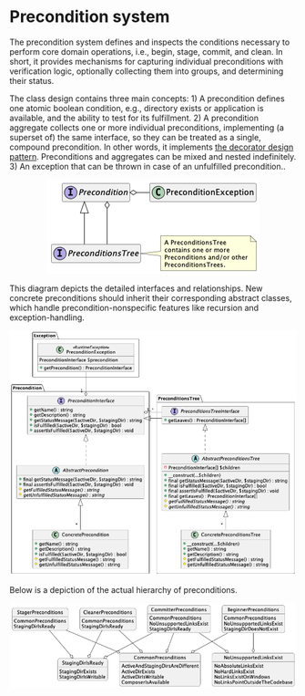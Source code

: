 # Precondition system

The precondition system defines and inspects the conditions necessary to perform core domain operations, i.e., begin, stage, commit, and clean. In short, it provides mechanisms for capturing individual preconditions with verification logic, optionally collecting them into groups, and determining their status.

The class design contains three main concepts: 1) A precondition defines one atomic boolean condition, e.g., directory exists or application is available, and the ability to test for its fulfillment. 2) A precondition aggregate collects one or more individual preconditions, implementing (a superset of) the same interface, so they can be treated as a single, compound precondition. In other words, it implements [the decorator design pattern](https://sourcemaking.com/design_patterns/decorator). Preconditions and aggregates can be mixed and nested indefinitely. 3) An exception that can be thrown in case of an unfulfilled precondition..

<div align="center"><img src="resources/overview.png" alt="Overview diagram" /></div>

This diagram depicts the detailed interfaces and relationships. New concrete preconditions should inherit their corresponding abstract classes, which handle precondition-nonspecific features like recursion and exception-handling. 

<div align="center"><img src="resources/detail.png" alt="Detail diagram" /></div>

Below is a depiction of the actual hierarchy of preconditions.

<div align="center"><img src="resources/hierarchy.png" alt="Hierarchy diagram" /></div>
